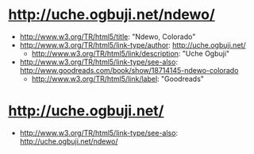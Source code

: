 <!--- Sample Versa literate model --->

<!--- Notice how the resource bases all end with / . Due to tricky IRI resolution rules, this is by far the path of least resistance --->

# http://uche.ogbuji.net/ndewo/

* <http://www.w3.org/TR/html5/title>: "Ndewo, Colorado"
* <http://www.w3.org/TR/html5/link-type/author>: <http://uche.ogbuji.net/>
    * <http://www.w3.org/TR/html5/link/description>: "Uche Ogbuji"
* <http://www.w3.org/TR/html5/link-type/see-also>: <http://www.goodreads.com/book/show/18714145-ndewo-colorado>
    * <http://www.w3.org/TR/html5/link/label>: "Goodreads"

# http://uche.ogbuji.net/

* <http://www.w3.org/TR/html5/link-type/see-also>: <http://uche.ogbuji.net/ndewo/>



